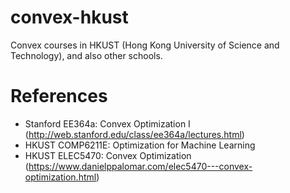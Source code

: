 # convex-hkust

Convex courses in HKUST (Hong Kong University of Science and Technology), and also other schools.

# References

- Stanford EE364a: Convex Optimization I (http://web.stanford.edu/class/ee364a/lectures.html)
- HKUST COMP6211E: Optimization for Machine Learning
- HKUST ELEC5470: Convex Optimization (https://www.danielppalomar.com/elec5470---convex-optimization.html)

